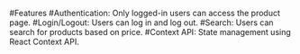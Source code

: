 #Features
#Authentication: Only logged-in users can access the product page.
#Login/Logout: Users can log in and log out.
#Search: Users can search for products based on price.
#Context API: State management using React Context API.
